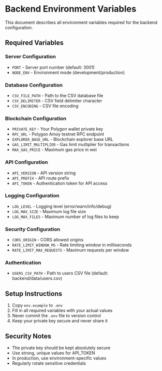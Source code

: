# Backend Environment Variables

This document describes all environment variables required for the backend configuration.

## Required Variables

### Server Configuration
- `PORT` - Server port number (default: 3001)
- `NODE_ENV` - Environment mode (development/production)

### Database Configuration
- `CSV_FILE_PATH` - Path to the CSV database file
- `CSV_DELIMITER` - CSV field delimiter character
- `CSV_ENCODING` - CSV file encoding

### Blockchain Configuration
- `PRIVATE_KEY` - Your Polygon wallet private key
- `RPC_URL` - Polygon Amoy testnet RPC endpoint
- `EXPLORER_BASE_URL` - Blockchain explorer base URL
- `GAS_LIMIT_MULTIPLIER` - Gas limit multiplier for transactions
- `MAX_GAS_PRICE` - Maximum gas price in wei

### API Configuration
- `API_VERSION` - API version string
- `API_PREFIX` - API route prefix
- `API_TOKEN` - Authentication token for API access

### Logging Configuration
- `LOG_LEVEL` - Logging level (error/warn/info/debug)
- `LOG_MAX_SIZE` - Maximum log file size
- `LOG_MAX_FILES` - Maximum number of log files to keep

### Security Configuration
- `CORS_ORIGIN` - CORS allowed origins
- `RATE_LIMIT_WINDOW_MS` - Rate limiting window in milliseconds
- `RATE_LIMIT_MAX_REQUESTS` - Maximum requests per window

### Authentication
- `USERS_CSV_PATH` - Path to users CSV file (default: backend/data/users.csv)

## Setup Instructions

1. Copy `env.example` to `.env`
2. Fill in all required variables with your actual values
3. Never commit the `.env` file to version control
4. Keep your private key secure and never share it

## Security Notes

- The private key should be kept absolutely secure
- Use strong, unique values for API_TOKEN
- In production, use environment-specific values
- Regularly rotate sensitive credentials
